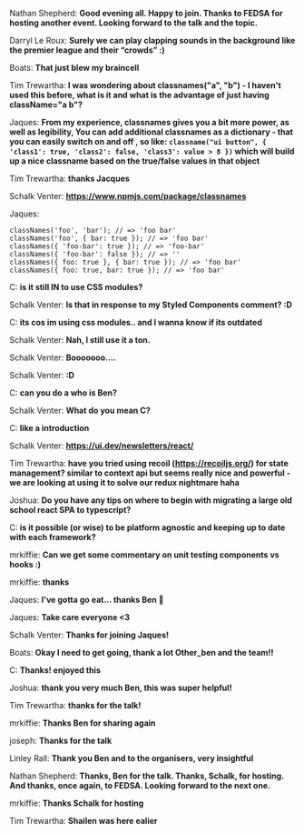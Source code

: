 Nathan Shepherd: **Good evening all. Happy to join. Thanks to FEDSA for hosting another event. Looking forward to the talk and the topic.**

Darryl Le Roux: **Surely we can play clapping sounds in the background like the premier league and their “crowds” :)**

Boats: **That just blew my braincell**

Tim Trewartha: **I was wondering about classnames("a", "b") - I haven't used this before, what is it and what is the advantage of just having className="a b"?**

Jaques: **From my experience, classnames gives you a bit more power, as well as legibility, You can add additional classnames as a dictionary - that you can easily switch on and off , so like: `classname("ui button", { 'class1': true, 'class2': false, 'class3': value > 8 })` which will build up a nice classname based on the true/false values in that object**

Tim Trewartha: **thanks Jacques**

Schalk Venter: **https://www.npmjs.com/package/classnames**

Jaques:
```
classNames('foo', 'bar'); // => 'foo bar'
classNames('foo', { bar: true }); // => 'foo bar'
classNames({ 'foo-bar': true }); // => 'foo-bar'
classNames({ 'foo-bar': false }); // => ''
classNames({ foo: true }, { bar: true }); // => 'foo bar'
classNames({ foo: true, bar: true }); // => 'foo bar'
```

C: **is it still IN to use CSS modules?**

Schalk Venter: **Is that in response to my Styled Components comment? :D**

C: **its cos im using css modules.. and I wanna know if its outdated**

Schalk Venter: **Nah, I still use it a ton.**

Schalk Venter: **Booooooo….**

Schalk Venter: **:D**

C: **can you do a who is Ben?**

Schalk Venter: **What do you mean C?**

C: **like a introduction**

Schalk Venter: **https://ui.dev/newsletters/react/**

Tim Trewartha: **have you tried using recoil (https://recoiljs.org/) for state management? similar to context api but seems really nice and powerful - we are looking at using it to solve our redux nightmare haha**

Joshua: **Do you have any tips on where to begin with migrating a large old school react SPA to typescript?**

C: **is it possible (or wise) to be platform agnostic and keeping up to date with each framework?**

mrkiffie: **Can we get some commentary on unit testing components vs hooks :)**

mrkiffie: **thanks**

Jaques: **I've gotta go eat... thanks Ben :metal:**

Jaques: **Take care everyone <3**

Schalk Venter: **Thanks for joining Jaques!**

Boats: **Okay I need to get going, thank a lot Other_ben and the team!!**

C: **Thanks! enjoyed this**

Joshua: **thank you very much Ben, this was super helpful!**

Tim Trewartha: **thanks for the talk!**

mrkiffie: **Thanks Ben for sharing again**

joseph: **Thanks for the talk**

Linley Rall: **Thank you Ben and to the organisers, very insightful**

Nathan Shepherd: **Thanks, Ben for the talk. Thanks, Schalk, for hosting. And thanks, once again, to FEDSA. Looking forward to the next one.**

mrkiffie: **Thanks Schalk for hosting**

Tim Trewartha: **Shailen was here ealier**

